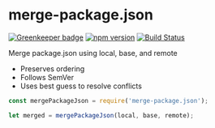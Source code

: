 # merge-package.json

[![Greenkeeper badge](https://badges.greenkeeper.io/kellyselden/merge-package.json.svg)](https://greenkeeper.io/)
[![npm version](https://badge.fury.io/js/merge-package.json.svg)](https://www.npmjs.com/package/merge-package.json)
[![Build Status](https://travis-ci.org/kellyselden/merge-package.json.svg?branch=master)](https://travis-ci.org/kellyselden/merge-package.json)

Merge package.json using local, base, and remote

* Preserves ordering
* Follows SemVer
* Uses best guess to resolve conflicts

```js
const mergePackageJson = require('merge-package.json');

let merged = mergePackageJson(local, base, remote);
```
